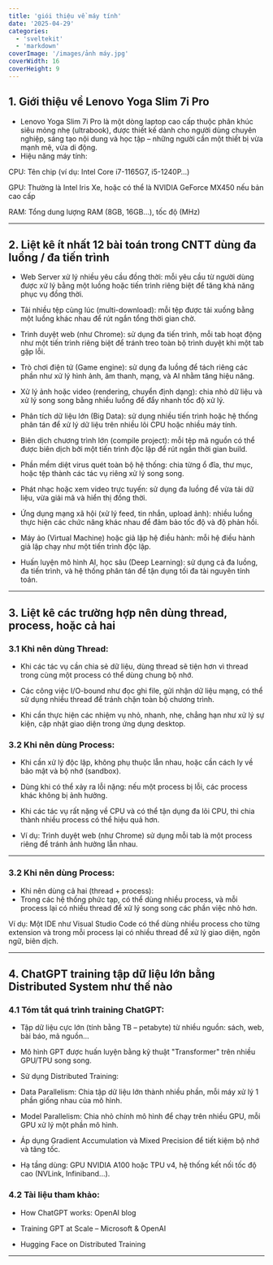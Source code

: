 ```yaml
---
title: 'giói thiệu về máy tính'
date: '2025-04-29'
categories:
  - 'sveltekit'
  - 'markdown'
coverImage: '/images/ảnh máy.jpg'
coverWidth: 16
coverHeight: 9
---
```


## 1. Giới thiệu về Lenovo Yoga Slim 7i Pro

- Lenovo Yoga Slim 7i Pro là một dòng laptop cao cấp thuộc phân khúc siêu mỏng nhẹ (ultrabook), được thiết kế dành cho người dùng chuyên nghiệp, sáng tạo nội dung và học tập – những người cần một thiết bị vừa mạnh mẽ, vừa di động.
- Hiệu năng máy tính:

CPU: Tên chip (ví dụ: Intel Core i7-1165G7, i5-1240P…)

GPU: Thường là Intel Iris Xe, hoặc có thể là NVIDIA GeForce MX450 nếu bản cao cấp

RAM: Tổng dung lượng RAM (8GB, 16GB…), tốc độ (MHz)

---

## 2. Liệt kê ít nhất 12 bài toán trong CNTT dùng đa luồng / đa tiến trình

- Web Server xử lý nhiều yêu cầu đồng thời: mỗi yêu cầu từ người dùng được xử lý bằng một luồng hoặc tiến trình riêng biệt để tăng khả năng phục vụ đồng thời.

- Tải nhiều tệp cùng lúc (multi-download): mỗi tệp được tải xuống bằng một luồng khác nhau để rút ngắn tổng thời gian chờ.

- Trình duyệt web (như Chrome): sử dụng đa tiến trình, mỗi tab hoạt động như một tiến trình riêng biệt để tránh treo toàn bộ trình duyệt khi một tab gặp lỗi.

- Trò chơi điện tử (Game engine): sử dụng đa luồng để tách riêng các phần như xử lý hình ảnh, âm thanh, mạng, và AI nhằm tăng hiệu năng.

- Xử lý ảnh hoặc video (rendering, chuyển định dạng): chia nhỏ dữ liệu và xử lý song song bằng nhiều luồng để đẩy nhanh tốc độ xử lý.

- Phân tích dữ liệu lớn (Big Data): sử dụng nhiều tiến trình hoặc hệ thống phân tán để xử lý dữ liệu trên nhiều lõi CPU hoặc nhiều máy tính.

- Biên dịch chương trình lớn (compile project): mỗi tệp mã nguồn có thể được biên dịch bởi một tiến trình độc lập để rút ngắn thời gian build.

- Phần mềm diệt virus quét toàn bộ hệ thống: chia từng ổ đĩa, thư mục, hoặc tệp thành các tác vụ riêng xử lý song song.

- Phát nhạc hoặc xem video trực tuyến: sử dụng đa luồng để vừa tải dữ liệu, vừa giải mã và hiển thị đồng thời.

- Ứng dụng mạng xã hội (xử lý feed, tin nhắn, upload ảnh): nhiều luồng thực hiện các chức năng khác nhau để đảm bảo tốc độ và độ phản hồi.

- Máy ảo (Virtual Machine) hoặc giả lập hệ điều hành: mỗi hệ điều hành giả lập chạy như một tiến trình độc lập.

- Huấn luyện mô hình AI, học sâu (Deep Learning): sử dụng cả đa luồng, đa tiến trình, và hệ thống phân tán để tận dụng tối đa tài nguyên tính toán.

---

## 3. Liệt kê các trường hợp nên dùng thread, process, hoặc cả hai

### 3.1 Khi nên dùng Thread:

- Khi các tác vụ cần chia sẻ dữ liệu, dùng thread sẽ tiện hơn vì thread trong cùng một process có thể dùng chung bộ nhớ.

- Các công việc I/O-bound như đọc ghi file, gửi nhận dữ liệu mạng, có thể sử dụng nhiều thread để tránh chặn toàn bộ chương trình.

- Khi cần thực hiện các nhiệm vụ nhỏ, nhanh, nhẹ, chẳng hạn như xử lý sự kiện, cập nhật giao diện trong ứng dụng desktop.

### 3.2 Khi nên dùng Process:

- Khi cần xử lý độc lập, không phụ thuộc lẫn nhau, hoặc cần cách ly về bảo mật và bộ nhớ (sandbox).

- Dùng khi có thể xảy ra lỗi nặng: nếu một process bị lỗi, các process khác không bị ảnh hưởng.

- Khi các tác vụ rất nặng về CPU và có thể tận dụng đa lõi CPU, thì chia thành nhiều process có thể hiệu quả hơn.

- Ví dụ: Trình duyệt web (như Chrome) sử dụng mỗi tab là một process riêng để tránh ảnh hưởng lẫn nhau.

---

### 3.2 Khi nên dùng Process:

- Khi nên dùng cả hai (thread + process):
- Trong các hệ thống phức tạp, có thể dùng nhiều process, và mỗi process lại có nhiều thread để xử lý song song các phần việc nhỏ hơn.

Ví dụ: Một IDE như Visual Studio Code có thể dùng nhiều process cho từng extension và trong mỗi process lại có nhiều thread để xử lý giao diện, ngôn ngữ, biên dịch.

---

## 4. ChatGPT training tập dữ liệu lớn bằng Distributed System như thế nào

### 4.1 Tóm tắt quá trình training ChatGPT:

- Tập dữ liệu cực lớn (tính bằng TB – petabyte) từ nhiều nguồn: sách, web, bài báo, mã nguồn...

- Mô hình GPT được huấn luyện bằng kỹ thuật "Transformer" trên nhiều GPU/TPU song song.

- Sử dụng Distributed Training:

- Data Parallelism: Chia tập dữ liệu lớn thành nhiều phần, mỗi máy xử lý 1 phần giống nhau của mô hình.

- Model Parallelism: Chia nhỏ chính mô hình để chạy trên nhiều GPU, mỗi GPU xử lý một phần mô hình.

- Áp dụng Gradient Accumulation và Mixed Precision để tiết kiệm bộ nhớ và tăng tốc.

- Hạ tầng dùng: GPU NVIDIA A100 hoặc TPU v4, hệ thống kết nối tốc độ cao (NVLink, Infiniband...).

### 4.2 Tài liệu tham khảo:

- How ChatGPT works: OpenAI blog

- Training GPT at Scale – Microsoft & OpenAI

- Hugging Face on Distributed Training

---
